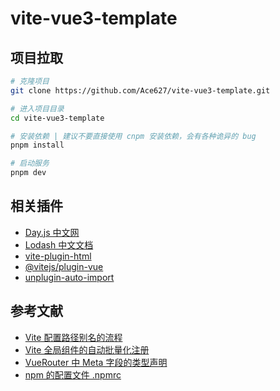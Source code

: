 # vite-vue3-template

## 项目拉取

```bash
# 克隆项目
git clone https://github.com/Ace627/vite-vue3-template.git

# 进入项目目录
cd vite-vue3-template

# 安装依赖 | 建议不要直接使用 cnpm 安装依赖，会有各种诡异的 bug
pnpm install

# 启动服务
pnpm dev
```

## 相关插件

- [Day.js 中文网](https://dayjs.fenxianglu.cn)
- [Lodash 中文文档](https://www.lodashjs.com)
- [vite-plugin-html](https://github.com/vbenjs/vite-plugin-html/blob/main/README.zh_CN.md)
- [@vitejs/plugin-vue](https://www.npmjs.com/package/@vitejs/plugin-vue)
- [unplugin-auto-import](https://www.npmjs.com/package/unplugin-auto-import)

## 参考文献

- [Vite 配置路径别名的流程](https://juejin.cn/post/7302249949215457319)
- [Vite 全局组件的自动批量化注册](https://juejin.cn/post/7304183129896124416)
- [VueRouter 中 Meta 字段的类型声明](https://juejin.cn/post/7302241918351163426)
- [npm 的配置文件 .npmrc](https://juejin.cn/post/7325427710754422784)
